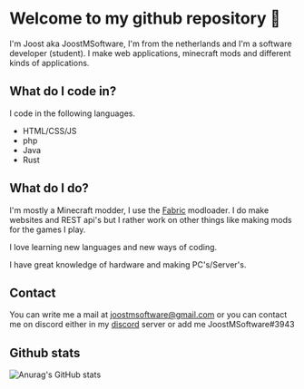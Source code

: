 # Welcome to my github repository 👋

I'm Joost aka JoostMSoftware, I'm from the netherlands and I'm a software developer (student). I make web applications, minecraft mods and different kinds of applications. 

## What do I code in?

I code in the following languages.
- HTML/CSS/JS
- php
- Java
- Rust

## What do I do?

I'm mostly a Minecraft modder, I use the [Fabric](https://fabricmc.net/) modloader. I do make websites and REST api's but I rather work on other things like making mods for the games I play.

I love learning new languages and new ways of coding. 

I have great knowledge of hardware and making PC's/Server's. 


## Contact

You can write me a mail at joostmsoftware@gmail.com or you can contact me on discord either in my [discord](https://discord.gg/E4NypRM8NG) server or add me JoostMSoftware#3943

## Github stats

![Anurag's GitHub stats](https://github-readme-stats.vercel.app/api?username=JoostMSoftware&show_icons=true&theme=tokyonight)

